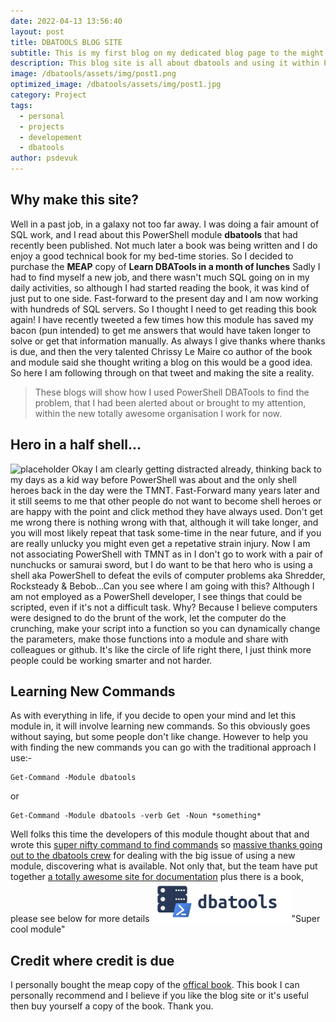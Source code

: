 ```yaml
---
date: 2022-04-13 13:56:40
layout: post
title: DBATOOLS BLOG SITE
subtitle: This is my first blog on my dedicated blog page to the might dbatools PowerShell module
description: This blog site is all about dbatools and using it within PowerShell to try and make your life easier
image: /dbatools/assets/img/post1.png
optimized_image: /dbatools/assets/img/post1.jpg
category: Project
tags:
  - personal
  - projects
  - developement
  - dbatools
author: psdevuk
---
```


## Why make this site?

Well in a past job, in a galaxy not too far away. I was doing a fair amount of SQL work, and I read about this PowerShell module **dbatools** that had recently been published. Not much later a book was being written and I do enjoy a good technical book for my bed-time stories. So I decided to purchase the **MEAP** copy of **Learn DBATools in a month of lunches**
 Sadly I had to find myself a new job, and there wasn't much SQL going on in my daily activities, so although I had started reading the book, it was kind of just put to one side.
  Fast-forward to the present day and I am now working with hundreds of SQL servers. So I thought I need to get reading this book again! I have recently tweeted a few times how this module has saved my bacon (pun intended) to get me answers that would have taken longer to solve or get that information manually. As always I give thanks where thanks is due, and then the very talented Chrissy Le Maire co author of the book and module said she thought writing a blog on this would be a good idea.  So here I am following through on that tweet and making the site a reality.

> These blogs will show how I used PowerShell DBATools to find the problem, that I had been alerted about or brought to my attention, within the new totally awesome organisation I work for now.


## Hero in a half shell...

![placeholder](https://psdevuk.github.io/adam-blog/assets/img/halfshell.jpg "Original Shell Heroes")
Okay I am clearly getting distracted already, thinking back to my days as a kid way before PowerShell was about and the only shell heroes back in the day were the TMNT. Fast-Forward many years later and it still seems to me that other people do not want to become shell heroes or are happy with the point and click method they have always used. Don't get me wrong there is nothing wrong with that, although it will take longer, and you will most likely repeat that task some-time in the near future, and if you are really unlucky you might even get a repetative strain injury. Now I am not associating PowerShell with TMNT as in I don't go to work with a pair of nunchucks or samurai sword, but I do want to be that hero who is using a shell aka PowerShell to defeat the evils of computer problems aka Shredder, Rocksteady & Bebob...Can you see where I am going with this? Although I am not employed as a PowerShell developer, I see things that could be scripted, even if it's not a difficult task. Why? Because I believe computers were designed to do the brunt of the work, let the computer do the crunching, make your script into a function so you can dynamically change the parameters, make those functions into a module and share with colleagues or github. It's like the circle of life right there, I just think more people could be working smarter and not harder.

## Learning New Commands

As with everything in life, if you decide to open your mind and let this module in, it will involve learning new commands. So this obviously goes without saying, but some people don't like change. However to help you with finding the new commands you can go with the traditional approach I use:-
```
Get-Command -Module dbatools
```
or
```
Get-Command -Module dbatools -verb Get -Noun *something*
```
Well folks this time the developers of this module thought about that and wrote this [super nifty command to find commands](https://docs.dbatools.io/Find-DbaCommand) so [massive thanks going out to the dbatools crew](https://dbatools.io/team/) for dealing with the big issue of using a new module, discovering what is available. Not only that, but the team have put together [a totally awesome site for documentation](https://docs.dbatools.io/) plus there is a book, please see below for more details
![dbatools blog preview](/assets/img/dbatools-logo-1.png)"Super cool module"

## Credit where credit is due

I personally bought the meap copy of the [offical book](https://www.manning.com/books/learn-dbatools-in-a-month-of-lunches). This book I can personally recommend and I believe if you like the blog site or it's useful then buy yourself a copy of the book. Thank you.


